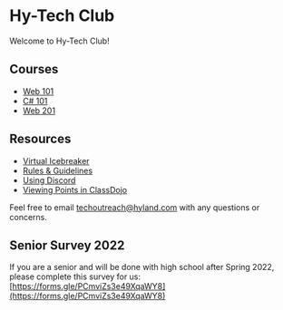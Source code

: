 # Hy-Tech Club
Welcome to Hy-Tech Club!

## Courses
- [Web 101](/web-101)
- [C# 101](/cs-101)
- [Web 201](/web-201)

## Resources
- [Virtual Icebreaker](/VirtualIcebreaker)
- [Rules & Guidelines](/RulesAndGuidelines)
- [Using Discord](/DiscordUse)
- [Viewing Points in ClassDojo](/ClassDojoPoints)

Feel free to email [techoutreach@hyland.com](mailto:techoutreach@hyland.com) with any questions or concerns.

## Senior Survey 2022
If you are a senior and will be done with high school after Spring 2022, please complete this survey for us: [https://forms.gle/PCmviZs3e49XqaWY8](https://forms.gle/PCmviZs3e49XqaWY8)